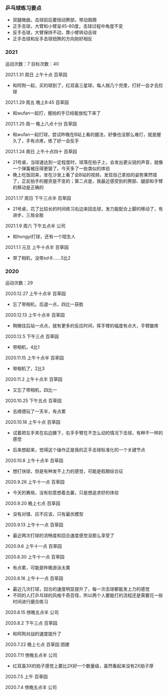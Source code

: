 ### 乒乓球练习要点
* 双腿微曲，击球前后要扭动胯部，带动肩膀
* 正手击球，大臂和小臂呈45-60度，击球过程中角度不变
* 反手击球，大臂保持不动，靠小臂转动击球
* 正手击球和反手击球扭胯的方向刚好相反

### 2021
运动次数：7
目标次数：40


2021.1.31 周日 上午十点 百草园
- 和阿狗一起，买的球到了，红双喜三星球，每人揣几个兜里，打好一会才去捡球

2021.1.29 周五 晚上8:45 百草园
- 和wufan一起打，握拍的手已经能放松下来了

2021.1.25 周一 晚上八点十分 百草园
* 和wufan一起打球，尝试昨晚在B站上看的握法，好像也没那么难打，就是握久了，手有点疼，练了好一会反手

2021.1.24 周日 上午十点四十 百草园
* 21号桌，当球速达到一定程度时，球落在拍子上，会发出更尖锐的声音，就像一个弹簧被压得更狠了。今天多了一些类似的体验
* 晚上吃饭回来，坐在沙发上看了会B站的视频，发现自己拿拍的姿势果然错了，正反拍手的握资是不变的；第二点是，我最近感受到的胯部、腿部和手臂的移动是正确的

2021.1.17 周日 下午三点半 百草园
* 21号桌，花了比较长的时间练习右边来回击球，发力能配合上脚的移动了，有进步，三局全胜

2021.1.9 周六 下午五点半 公司
* 和hongyi打球，还有一个陌生人

2021.1.1 元旦 上午十点半 百草园
* 带了相机，没带sd卡……3比2

### 2020
运动次数：29

2020.12.27 上午十点半 百草园
* 忘了带相机，后退一点，四比一获胜

2020.12.13 上午十点半 百草园
* 稍微往后站一点点，就有更多的反应时间，挥手臂的幅度有点大，手臂酸疼

2020.12.5 下午三点 百草园
* 带相机，4比1

2020.11.15 上午十点半 百草园
* 带相机了，2比3

2020.11.2 上午十点半 百草园
* 又忘了带相机，四比一

2020.10.25 下午五点 百草园
* 去顺德玩了一天半，有点累

2020.10.18 上午十点 百草园
* 试着把左手夹在右边腋下，右手手臂在不怎么动的情况下击球，有种不一样的感觉
- 后来想起来，觉得这个操作正是我的正手击球标准化的一个关键节点

2020.10.8 上午十点半 百草园
* 想打快球，但是有种发不上力的感觉，可能是假期综合征

2020.9.26 上午十一点 百草园
* 今天的赛局，没有刻意想着去赢，只是想追求好的体验

2020.9.20 晚上七点 百草园
* 没有对错、应不应该，只有最优模型

2020.9.13 上午十一点 百草园
* 最近两次打球的流畅度和回合速度感觉没那么享受了

2020.9.6 上午十一点 百草园

2020.8.30 上午十一点 百草园
* 有点累，可能是昨晚游泳太累

2020.8.16 上午十一点 百草园
* 最近几次打球，回合的速度明显提升了，每一次击球都能发上力的感觉
* 不同的人打乒乓球的风格千奇百怪，所以两个人要能打的流程还是需要花一些时间进行磨合练习

2020.8.15 傍晚五点半 公司

2020.8.2 下午三点 百草园 
- 和阿狗对战的速度提升了

2020.7.22 晚上七点 百草园 团建

2020.7.11 傍晚五点半 公司
* 红双喜3X的拍子感觉上要比2X好一个数量级，虽然看起来没有2X拍子厚

2020.7.5 上午 百草园

2020.7.4 傍晚五点半 公司
